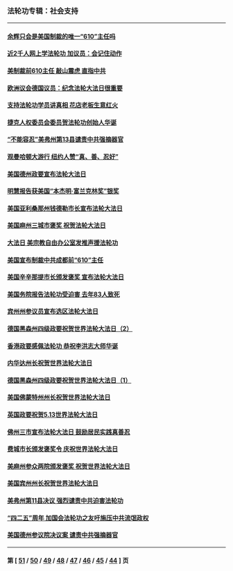 ### 法轮功专辑：社会支持
---
#### [余辉只会是美国制裁的唯一“610”主任吗](../../pages/nf4386/n12972837.md?05290430) 
#### [近2千人网上学法轮功 加议员：会记住动作](../../pages/nf4386/n12972642.md?05290430) 
#### [美制裁前610主任 敲山震虎 直指中共](../../pages/nf4386/n12968555.md?05290430) 
#### [欧洲议会德国议员：纪念法轮大法日很重要](../../pages/nf4386/n12965367.md?05290430) 
#### [支持法轮功学员讲真相 花店老板生意红火](../../pages/nf4386/n12963056.md?05290430) 
#### [捷克人权委员会委员贺法轮功创始人华诞](../../pages/nf4386/n12960301.md?05290430) 
#### [“不能容忍”美弗州第13县谴责中共强摘器官](../../pages/nf4386/n12958610.md?05290430) 
#### [观曼哈顿大游行 纽约人赞“真、善、忍好”](../../pages/nf4386/n12956249.md?05290430) 
#### [美国德州政要宣布法轮大法日](../../pages/nf4386/n12958567.md?05290430) 
#### [明慧报告获美国“本杰明‧富兰克林奖”银奖](../../pages/nf4386/n12955404.md?05290430) 
#### [美国亚利桑那州钱德勒市长宣布法轮大法日](../../pages/nf4386/n12953813.md?05290430) 
#### [美国麻州三城市褒奖 祝贺法轮大法日](../../pages/nf4386/n12953756.md?05290430) 
#### [大法日 美宗教自由办公室发推声援法轮功](../../pages/nf4386/n12950669.md?05290430) 
#### [美国宣布制裁中共成都前“610”主任](../../pages/nf4386/n12943654.md?05290430) 
#### [美国辛辛那提市长颁发褒奖 宣布法轮大法日](../../pages/nf4386/n12948869.md?05290430) 
#### [美国务院报告法轮功受迫害 去年83人致死](../../pages/nf4386/n12944350.md?05290430) 
#### [宾州州参议员宣布选区法轮大法日](../../pages/nf4386/n12939844.md?05290430) 
#### [德国黑森州四级政要祝贺世界法轮大法日（2）](../../pages/nf4386/n12937571.md?05290430) 
#### [香港政要感佩法轮功 恭祝李洪志大师华诞](../../pages/nf4386/n12937400.md?05290430) 
#### [内华达州长祝贺世界法轮大法日](../../pages/nf4386/n12936785.md?05290430) 
#### [德国黑森州四级政要祝贺世界法轮大法日（1）](../../pages/nf4386/n12934877.md?05290430) 
#### [美国佛蒙特州州长祝贺世界法轮大法日](../../pages/nf4386/n12935031.md?05290430) 
#### [英国政要祝贺5.13世界法轮大法日](../../pages/nf4386/n12934700.md?05290430) 
#### [佛州三市宣布法轮大法日 鼓励居民实践真善忍](../../pages/nf4386/n12934466.md?05290430) 
#### [费城市长颁发褒奖令 庆祝世界法轮大法日](../../pages/nf4386/n12928833.md?05290430) 
#### [美麻州参众两院颁发褒奖 祝贺世界法轮大法日](../../pages/nf4386/n12928372.md?05290430) 
#### [美国宾州州长祝贺世界法轮大法日](../../pages/nf4386/n12928310.md?05290430) 
#### [美弗州第11县决议 强烈谴责中共迫害法轮功](../../pages/nf4386/n12925015.md?05290430) 
#### [“四二五”周年 加国会法轮功之友吁施压中共流氓政权](../../pages/nf4386/n12896250.md?05290430) 
#### [美国德州参议院决议案 谴责中共强摘器官](../../pages/nf4386/n12924452.md?05290430) 

---
#### 第 [ [51](./51.md?05290430) / [50](./50.md?05290430) / [49](./49.md?05290430) / [48](./48.md?05290430) / [47](./47.md?05290430) / [46](./46.md?05290430) / [45](./45.md?05290430) / [44](./44.md?05290430) ] 页
